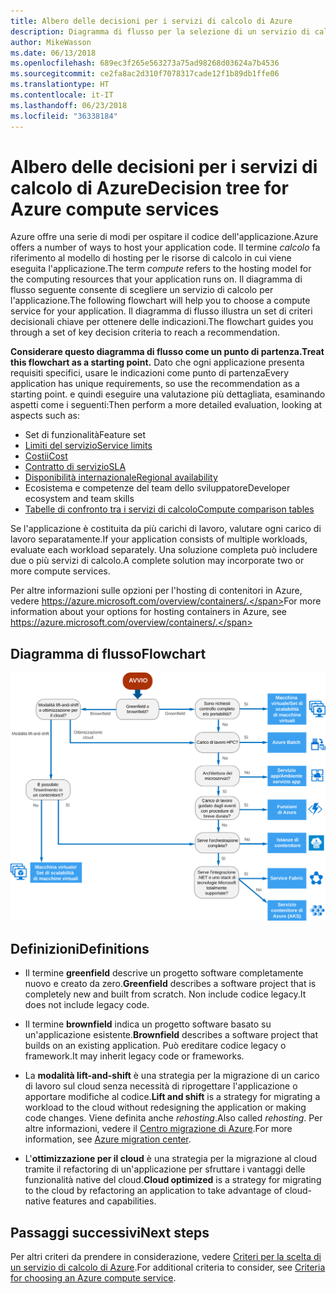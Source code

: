 ```yaml
---
title: Albero delle decisioni per i servizi di calcolo di Azure
description: Diagramma di flusso per la selezione di un servizio di calcolo
author: MikeWasson
ms.date: 06/13/2018
ms.openlocfilehash: 689ec3f265e563273a75ad98268d03624a7b4536
ms.sourcegitcommit: ce2fa8ac2d310f7078317cade12f1b89db1ffe06
ms.translationtype: HT
ms.contentlocale: it-IT
ms.lasthandoff: 06/23/2018
ms.locfileid: "36338184"
---
```

# <a name="decision-tree-for-azure-compute-services"></a><span data-ttu-id="ffb7e-103">Albero delle decisioni per i servizi di calcolo di Azure</span><span class="sxs-lookup"><span data-stu-id="ffb7e-103">Decision tree for Azure compute services</span></span>

<span data-ttu-id="ffb7e-104">Azure offre una serie di modi per ospitare il codice dell'applicazione.</span><span class="sxs-lookup"><span data-stu-id="ffb7e-104">Azure offers a number of ways to host your application code.</span></span> <span data-ttu-id="ffb7e-105">Il termine *calcolo* fa riferimento al modello di hosting per le risorse di calcolo in cui viene eseguita l'applicazione.</span><span class="sxs-lookup"><span data-stu-id="ffb7e-105">The term *compute* refers to the hosting model for the computing resources that your application runs on.</span></span> <span data-ttu-id="ffb7e-106">Il diagramma di flusso seguente consente di scegliere un servizio di calcolo per l'applicazione.</span><span class="sxs-lookup"><span data-stu-id="ffb7e-106">The following flowchart will help you to choose a compute service for your application.</span></span> <span data-ttu-id="ffb7e-107">Il diagramma di flusso illustra un set di criteri decisionali chiave per ottenere delle indicazioni.</span><span class="sxs-lookup"><span data-stu-id="ffb7e-107">The flowchart guides you through a set of key decision criteria to reach a recommendation.</span></span> 

<span data-ttu-id="ffb7e-108">**Considerare questo diagramma di flusso come un punto di partenza.**</span><span class="sxs-lookup"><span data-stu-id="ffb7e-108">**Treat this flowchart as a starting point.**</span></span> <span data-ttu-id="ffb7e-109">Dato che ogni applicazione presenta requisiti specifici, usare le indicazioni come punto di partenza</span><span class="sxs-lookup"><span data-stu-id="ffb7e-109">Every application has unique requirements, so use the recommendation as a starting point.</span></span> <span data-ttu-id="ffb7e-110">e quindi eseguire una valutazione più dettagliata, esaminando aspetti come i seguenti:</span><span class="sxs-lookup"><span data-stu-id="ffb7e-110">Then perform a more detailed evaluation, looking at aspects such as:</span></span>
 
- <span data-ttu-id="ffb7e-111">Set di funzionalità</span><span class="sxs-lookup"><span data-stu-id="ffb7e-111">Feature set</span></span>
- [<span data-ttu-id="ffb7e-112">Limiti del servizio</span><span class="sxs-lookup"><span data-stu-id="ffb7e-112">Service limits</span></span>](/azure/azure-subscription-service-limits)
- [<span data-ttu-id="ffb7e-113">Costii</span><span class="sxs-lookup"><span data-stu-id="ffb7e-113">Cost</span></span>](https://azure.microsoft.com/pricing/)
- [<span data-ttu-id="ffb7e-114">Contratto di servizio</span><span class="sxs-lookup"><span data-stu-id="ffb7e-114">SLA</span></span>](https://azure.microsoft.com/support/legal/sla/)
- [<span data-ttu-id="ffb7e-115">Disponibilità internazionale</span><span class="sxs-lookup"><span data-stu-id="ffb7e-115">Regional availability</span></span>](https://azure.microsoft.com/global-infrastructure/services/)
- <span data-ttu-id="ffb7e-116">Ecosistema e competenze del team dello sviluppatore</span><span class="sxs-lookup"><span data-stu-id="ffb7e-116">Developer ecosystem and team skills</span></span>
- [<span data-ttu-id="ffb7e-117">Tabelle di confronto tra i servizi di calcolo</span><span class="sxs-lookup"><span data-stu-id="ffb7e-117">Compute comparison tables</span></span>](./compute-comparison.md)

<span data-ttu-id="ffb7e-118">Se l'applicazione è costituita da più carichi di lavoro, valutare ogni carico di lavoro separatamente.</span><span class="sxs-lookup"><span data-stu-id="ffb7e-118">If your application consists of multiple workloads, evaluate each workload separately.</span></span> <span data-ttu-id="ffb7e-119">Una soluzione completa può includere due o più servizi di calcolo.</span><span class="sxs-lookup"><span data-stu-id="ffb7e-119">A complete solution may incorporate two or more compute services.</span></span>

<span data-ttu-id="ffb7e-120">Per altre informazioni sulle opzioni per l'hosting di contenitori in Azure, vedere https://azure.microsoft.com/overview/containers/.</span><span class="sxs-lookup"><span data-stu-id="ffb7e-120">For more information about your options for hosting containers in Azure, see https://azure.microsoft.com/overview/containers/.</span></span>

## <a name="flowchart"></a><span data-ttu-id="ffb7e-121">Diagramma di flusso</span><span class="sxs-lookup"><span data-stu-id="ffb7e-121">Flowchart</span></span>

![](../images/compute-decision-tree.svg)

## <a name="definitions"></a><span data-ttu-id="ffb7e-122">Definizioni</span><span class="sxs-lookup"><span data-stu-id="ffb7e-122">Definitions</span></span>

- <span data-ttu-id="ffb7e-123">Il termine **greenfield** descrive un progetto software completamente nuovo e creato da zero.</span><span class="sxs-lookup"><span data-stu-id="ffb7e-123">**Greenfield** describes a software project that is completely new and built from scratch.</span></span> <span data-ttu-id="ffb7e-124">Non include codice legacy.</span><span class="sxs-lookup"><span data-stu-id="ffb7e-124">It does not include legacy code.</span></span> 

- <span data-ttu-id="ffb7e-125">Il termine **brownfield** indica un progetto software basato su un'applicazione esistente.</span><span class="sxs-lookup"><span data-stu-id="ffb7e-125">**Brownfield** describes a software project that builds on an existing application.</span></span> <span data-ttu-id="ffb7e-126">Può ereditare codice legacy o framework.</span><span class="sxs-lookup"><span data-stu-id="ffb7e-126">It may inherit legacy code or frameworks.</span></span>

- <span data-ttu-id="ffb7e-127">La **modalità lift-and-shift** è una strategia per la migrazione di un carico di lavoro sul cloud senza necessità di riprogettare l'applicazione o apportare modifiche al codice.</span><span class="sxs-lookup"><span data-stu-id="ffb7e-127">**Lift and shift** is a strategy for migrating a workload to the cloud without redesigning the application or making code changes.</span></span> <span data-ttu-id="ffb7e-128">Viene definita anche *rehosting*.</span><span class="sxs-lookup"><span data-stu-id="ffb7e-128">Also called *rehosting*.</span></span> <span data-ttu-id="ffb7e-129">Per altre informazioni, vedere il [Centro migrazione di Azure](https://azure.microsoft.com/migration/).</span><span class="sxs-lookup"><span data-stu-id="ffb7e-129">For more information, see [Azure migration center](https://azure.microsoft.com/migration/).</span></span>

- <span data-ttu-id="ffb7e-130">L'**ottimizzazione per il cloud** è una strategia per la migrazione al cloud tramite il refactoring di un'applicazione per sfruttare i vantaggi delle funzionalità native del cloud.</span><span class="sxs-lookup"><span data-stu-id="ffb7e-130">**Cloud optimized** is a strategy for migrating to the cloud by refactoring an application to take advantage of cloud-native features and capabilities.</span></span>

## <a name="next-steps"></a><span data-ttu-id="ffb7e-131">Passaggi successivi</span><span class="sxs-lookup"><span data-stu-id="ffb7e-131">Next steps</span></span>

<span data-ttu-id="ffb7e-132">Per altri criteri da prendere in considerazione, vedere [Criteri per la scelta di un servizio di calcolo di Azure](./compute-comparison.md).</span><span class="sxs-lookup"><span data-stu-id="ffb7e-132">For additional criteria to consider, see [Criteria for choosing an Azure compute service](./compute-comparison.md).</span></span>
